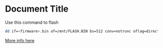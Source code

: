 # Document Title

Use this command to flash
```sh
dd if=<firmware>.bin of=/mnt/FLASH.BIN bs=512 conv=notrunc oflag=direct,sync
```
[More info here](https://www.reddit.com/r/olkb/comments/s0pc6g/flashing_qmk_onto_dz60rgb_ansi_v2/)
